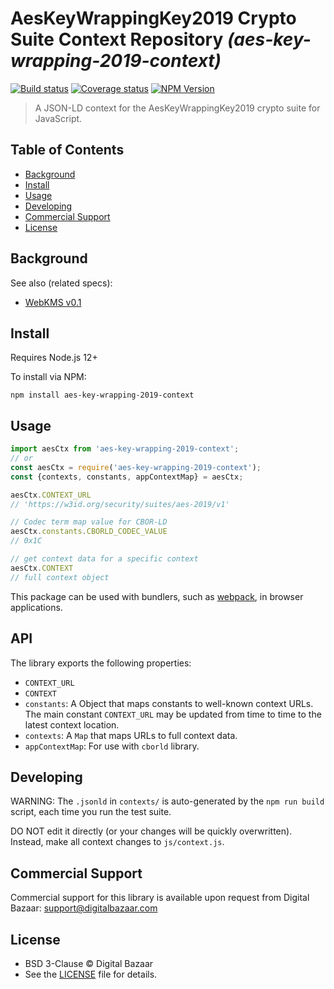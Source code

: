 # AesKeyWrappingKey2019 Crypto Suite Context Repository _(aes-key-wrapping-2019-context)_

[![Build status](https://img.shields.io/github/workflow/status/digitalbazaar/aes-key-wrapping-2019-context/Node.js%20CI)](https://github.com/digitalbazaar/aes-key-wrapping-2019-context/actions?query=workflow%3A%22Node.js+CI%22)
[![Coverage status](https://img.shields.io/codecov/c/github/digitalbazaar/aes-key-wrapping-2019-context)](https://codecov.io/gh/digitalbazaar/aes-key-wrapping-2019-context)
[![NPM Version](https://img.shields.io/npm/v/aes-key-wrapping-2019-context.svg)](https://npm.im/aes-key-wrapping-2019-context)

> A JSON-LD context for the AesKeyWrappingKey2019 crypto suite for JavaScript.

## Table of Contents

- [Background](#background)
- [Install](#install)
- [Usage](#usage)
- [Developing](#developing)
- [Commercial Support](#commercial-support)
- [License](#license)

## Background

See also (related specs):

* [WebKMS v0.1](https://w3c-ccg.github.io/webkms/)

## Install

Requires Node.js 12+

To install via NPM:

```
npm install aes-key-wrapping-2019-context
```

## Usage

```js
import aesCtx from 'aes-key-wrapping-2019-context';
// or
const aesCtx = require('aes-key-wrapping-2019-context');
const {contexts, constants, appContextMap} = aesCtx;

aesCtx.CONTEXT_URL
// 'https://w3id.org/security/suites/aes-2019/v1'

// Codec term map value for CBOR-LD
aesCtx.constants.CBORLD_CODEC_VALUE
// 0x1C

// get context data for a specific context
aesCtx.CONTEXT
// full context object
```

This package can be used with bundlers, such as [webpack][], in browser
applications.

## API

The library exports the following properties:
- `CONTEXT_URL`
- `CONTEXT`
- `constants`: A Object that maps constants to well-known context URLs. The
  main constant `CONTEXT_URL` may be updated from time to time to the
  latest context location.
- `contexts`: A `Map` that maps URLs to full context data.
- `appContextMap`: For use with `cborld` library.

## Developing

WARNING: The `.jsonld` in `contexts/` is auto-generated by the `npm run build` script,
each time you run the test suite. 

DO NOT edit it directly (or your changes will be quickly overwritten).
Instead, make all context changes to `js/context.js`.

## Commercial Support

Commercial support for this library is available upon request from
Digital Bazaar: support@digitalbazaar.com

## License

- BSD 3-Clause © Digital Bazaar
- See the [LICENSE](./LICENSE) file for details.

[webpack]: https://webpack.js.org/
